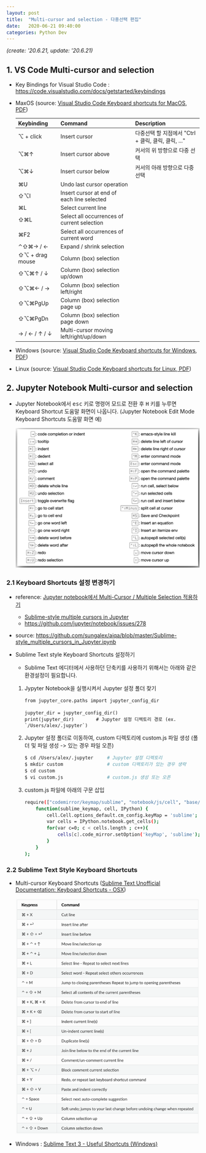 ```yaml
---
layout: post
title:  "Multi-cursor and selection - 다중선택 편집"
date:   2020-06-21 09:40:00
categories: Python Dev
---
```


*(create: '20.6.21, update: '20.6.21)*

## 1. VS Code Multi-cursor and selection

- Key Bindings for Visual Studio Code : <https://code.visualstudio.com/docs/getstarted/keybindings>

- MaxOS (source: [Visual Studio Code Keyboard shortcuts for MacOS, PDF](https://code.visualstudio.com/shortcuts/keyboard-shortcuts-macos.pdf))

  | Keybinding      | Command                                     | Description                                         |
  | :-------------- | :------------------------------------------ | :-------------------------------------------------- |
  | ⌥ + click       | Insert cursor                               | 다중선택 할 지점에서 "Ctrl + 클릭, 클릭, 클릭, ..." |
  | ⌥⌘↑             | Insert cursor above                         | 커서의 위 방향으로 다중 선택                        |
  | ⌥⌘↓             | Insert cursor below                         | 커서의 아래 방향으로 다중 선택                      |
  | ⌘U              | Undo last cursor operation                  |                                                     |
  | ⇧⌥I             | Insert cursor at end of each line selected  |                                                     |
  | ⌘L              | Select current line                         |                                                     |
  | ⇧⌘L             | Select all occurrences of current selection |                                                     |
  | ⌘F2             | Select all occurrences of current word      |                                                     |
  | ⌃⇧⌘→ / ←        | Expand / shrink selection                   |                                                     |
  | ⇧⌥ + drag mouse | Column (box) selection                      |                                                     |
  | ⇧⌥⌘↑ / ↓        | Column (box) selection up/down              |                                                     |
  | ⇧⌥⌘← / →        | Column (box) selection left/right           |                                                     |
  | ⇧⌥⌘PgUp         | Column (box) selection page up              |                                                     |
  | ⇧⌥⌘PgDn         | Column (box) selection page down            |                                                     |
  | → / ← / ↑ / ↓   | Multi-cursor moving left/right/up/down      |                                                     |

- Windows (source: [Visual Studio Code Keyboard shortcuts for Windows, PDF](https://code.visualstudio.com/shortcuts/keyboard-shortcuts-windows.pdf))

- Linux (source: [Visual Studio Code Keyboard shortcuts for Linux, PDF](https://code.visualstudio.com/shortcuts/keyboard-shortcuts-linux.pdf))

## 2. Jupyter Notebook Multi-cursor and selection

- Jupyter Notebook에서 <kbd>esc</kbd> 키로 명령어 모드로 전환 후 <kbd>H</kbd> 키를 누루면 Keyboard Shortcut 도움말 화면이 나옵니다. (Jupyter Notebook Edit Mode Keyboard Shortcuts 도움말 화면 예)

  ![keyboard shortcuts(default)](/img/jupyter-notebook-shortcuts.png)

### 2.1 Keyboard Shortcuts 설정 변경하기

- reference: [Jupyter notebook에서 Multi-Cursor / Multiple Selection 적용하기](https://rrbb014.tistory.com/26)
  - [Sublime-style multiple cursors in Jupyter](https://www.perfectlyrandom.org/2016/03/19/sublime-text-style-multiple-cursors-in-jupyter-notebook/)
  - <https://github.com/jupyter/notebook/issues/278>

- source: <https://github.com/sungalex/aiqa/blob/master/Sublime-style_multiple_cursors_in_Jupyter.ipynb>

- Sublime Text style Keyboard Shortcuts 설정하기

  - Sublime Text 에디터에서 사용하던 단축키를 사용하기 위해서는 아래와 같은 환경설정이 필요합니다. 

  1. Jypyter Notebook을 실행시켜서 Jupyter 설정 폴더 찾기

      ~~~ipython
      from jupyter_core.paths import jupyter_config_dir
      
      jupyter_dir = jupyter_config_dir()
      print(jupyter_dir)        # Jupyter 설정 디렉토리 경로 (ex. `/Users/alex/.jupyter`)
      ~~~

  2. Jupyter 설정 폴더로 이동하여, custom 디렉토리에 custom.js 파일 생성 (폴더 및 파일 생성 -> 있는 경우 파일 오픈)

      ~~~bash
      $ cd /Users/alex/.jupyter     # Jupyter 설정 디렉토리
      $ mkdir custom                # custom 디렉토리가 있는 경우 생략
      $ cd custom
      $ vi custom.js                # custom.js 생성 또는 오픈
      ~~~

  3. custom.js 파일에 아래의 구문 삽입

      ~~~bash
      require(["codemirror/keymap/sublime", "notebook/js/cell", "base/js/namespace"],
          function(sublime_keymap, cell, IPython) {
              cell.Cell.options_default.cm_config.keyMap = 'sublime';
              var cells = IPython.notebook.get_cells();
              for(var c=0; c < cells.length ; c++){
                  cells[c].code_mirror.setOption('keyMap', 'sublime');
              }
          } 
      );
      ~~~

### 2.2 Sublime Text Style Keyboard Shortcuts

- Multi-cursor Keyboard Shortcuts ([Sublime Text Unofficial Documentation: Keyboard Shortcuts - OSX](https://sublime-text-unofficial-documentation.readthedocs.io/en/sublime-text-2/reference/keyboard_shortcuts_osx.html))

  ![sublime keyboard shortcuts](/img/sublime-keyboard-shortcuts-editing.png)

- Windows : [Sublime Text 3 - Useful Shortcuts (Windows)](https://gist.github.com/mrliptontea/4c793ebdf72ed145bcbf)

